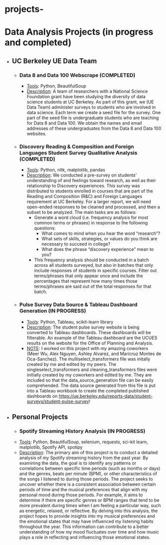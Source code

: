 # projects-
# Data Analysis Projects (in progress and completed)
- ## UC Berkeley UE Data Team 
  -   ### **Data 8 and Data 100 Webscrape (COMPLETED)**
      - <ins>Tools</ins>: Python, BeautifulSoup
      - <ins>Description</ins>: A team of researchers with a National Science Foundation grant have been studying the diversity of data science students at UC Berkeley. As part of this grant, we (UE Data Team) administer surveys to students who are involved in data science. Each term we create a seed file for the survey. One part of the seed file is undergraduate students who are teaching for Data 8 and Data 100. We obtain the names and email addresses of these undergraduates from the Data 8 and Data 100 websites.
  -   ### **Discovery Reading & Composition and Foreign Languages Student Survey Qualitative Analysis (COMPLETED)**
      - <ins>Tools</ins>: Python, nltk, matplotlib, pandas
      - <ins>Description</ins>: We conducted a pre-survey on students’ understanding of and feelings toward research, as well as their relationship to Discovery experiences. This survey was distributed to students enrolled in courses that are part of the Reading and Composition (R&C) and Foreign Languages requirement at UC Berkeley. For a larger report, we will need open-ended responses to be cleaned and processed, and then a subset to be analyzed. The main tasks are as follows:
        - Generate a word cloud (i.e. frequency analysis for most common terms or phrases) in response to the following questions:
           - What comes to mind when you hear the word “research”?
           - What sets of skills, strategies, or values do you think are necessary to succeed in college?
           - What does the phrase “discovery experience” mean to you? 
        - This frequency analysis should be conducted in a batch across all students surveyed, but also in batches that only include responses of students in specific courses. Filter out terms/phrases that only appear once and include the percentages that represent how many times those terms/phrases are said out of the total responses for that batch.
  -   ### **Pulse Survey Data Source & Tableau Dashboard Generation (IN PROGRESS)**
      - <ins>Tools</ins>: Python, Tableau, scikit-learn library 
      - <ins>Description</ins>: The student pulse survey website is being converted to Tableau dashboards. These dashboards will be filterable. An example of the Tableau dashboard are the UCUES results on the website for the Office of Planning and Analysis.
      - <ins>NOTE</ins>: I worked on this project with my amazing coworkers (Meer Wu, Alex Nguyen, Ashley Alvarez, and Maricruz Montes de Oca-Sanchez). The multiselect_transformers file was initally created by me and edited by my peers. The singleselect_transformers and cleaning_transformers files were initially created by my coworkers and edited by me. They are included so that the data_source_generation file can be easily comprehended. The data source generated from this file is put into a Tableau workbook to create the completed published dashboards on https://ue.berkeley.edu/reports-data/student-surveys/student-pulse-survey!
- ## Personal Projects
  - ### **Spotify Streaming History Analysis (IN PROGRESS)**
  - <ins>Tools</ins>: Python, BeautifulSoup, selenium, requests, sci-kit learn, matplotlib, Spotify API, spotipy
  - <ins>Description</ins>: The primary aim of this project is to conduct a detailed analysis of my Spotify streaming history from the past year. By examining the data, the goal is to identify any patterns or correlations between specific time periods (such as months or days) and the genres, beats per minute (BPM), or other characteristics of the songs I listened to during those periods. The project seeks to uncover whether there is a consistent association between certain periods of time and the musical preferences that align with my personal mood during those periods. For example, it aims to determine if there are specific genres or BPM ranges that tend to be more prevalent during times when I am feeling a particular way, such as energetic, relaxed, or reflective. By delving into this analysis, the project hopes to provide insights into my musical preferences and the emotional states that may have influenced my listening habits throughout the year. This information can contribute to a better understanding of how my mood fluctuates over time and how music plays a role in reflecting and influencing those emotional states.

